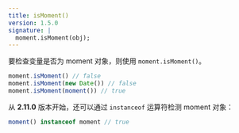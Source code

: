 ```yaml
---
title: isMoment()
version: 1.5.0
signature: |
  moment.isMoment(obj);
---
```


要检查变量是否为 moment 对象，则使用 `moment.isMoment()`。

```javascript
moment.isMoment() // false
moment.isMoment(new Date()) // false
moment.isMoment(moment()) // true
```

从 **2.11.0** 版本开始，还可以通过 `instanceof` 运算符检测 moment 对象：


```javascript
moment() instanceof moment // true
```
